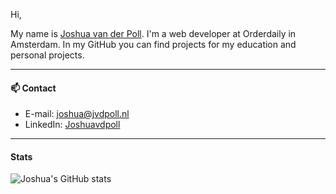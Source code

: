 Hi,

My name is [Joshua van der Poll](https://joshuavanderpoll.nl). I'm a web developer at Orderdaily in Amsterdam. In my GitHub you can find projects for my education and personal projects.

---

#### 📫  Contact

- E-mail: [joshua@jvdpoll.nl](mailto://joshua@jvdpoll.nl)
- LinkedIn: [Joshuavdpoll](https://www.linkedin.com/in/joshuavdpoll/)

---

#### Stats

![Joshua's GitHub stats](https://github-readme-stats.vercel.app/api?username=Luseres&show_icons=true&theme=dark)
